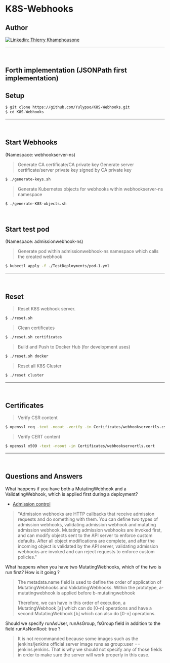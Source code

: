 # K8S-Webhooks

## Author

[![Linkedin: Thierry Khamphousone](https://img.shields.io/badge/-Thierry_Khamphousone-blue?style=flat-square&logo=Linkedin&logoColor=white&link=https://www.linkedin.com/in/tkhamphousone/)](https://www.linkedin.com/in/tkhamphousone)

---

<br/>

## Forth implementation (JSONPath first implementation)


## Setup

```bash
$ git clone https://github.com/Yulypso/K8S-Webhooks.git
$ cd K8S-Webhooks
```

---

<br/>

## Start Webhooks 
(Namespace: webhookserver-ns)

> Generate CA certificate/CA private key 
> Generate server certificate/server private key signed by CA private key

```bash
$ ./generate-keys.sh
```

> Generate Kubernetes objects for webhooks within webhookserver-ns namespace
```bash
$ ./generate-K8S-objects.sh
```

<br/>

## Start test pod 
(Namespace: admissionwebhook-ns)

> Generate pod within admissionwebhook-ns namespace which calls the created webhook
```bash
$ kubectl apply -f ./TestDeployments/pod-1.yml
```

---

<br/>

## Reset

> Reset K8S webhook server. 
```bash
$ ./reset.sh
```

> Clean certificates
```bash
$ ./reset.sh certificates
```

> Build and Push to Docker Hub (for development uses)
```bash
$ ./reset.sh docker
```

> Reset all K8S Cluster
```bash
$ ./reset cluster
```

---

<br/>

## Certificates

> Verify CSR content
```bash
$ openssl req -text -noout -verify -in Certificates/webhookservertls.csr
```

> Verify CERT content
```bash
$ openssl x509 -text -noout -in Certificates/webhookservertls.cert
```

---

<br/>

## Questions and Answers

What happens if you have both a MutatingWebhook and a ValidatingWebhook, which is applied first during a deployment? 
- [Admission control](https://kubernetes.io/docs/reference/access-authn-authz/extensible-admission-controllers/)
> "Admission webhooks are HTTP callbacks that receive admission requests and do something with them. You can define two types of admission webhooks, validating admission webhook and mutating admission webhook. Mutating admission webhooks are invoked first, and can modify objects sent to the API server to enforce custom defaults. After all object modifications are complete, and after the incoming object is validated by the API server, validating admission webhooks are invoked and can reject requests to enforce custom policies."

What happens when you have two MutatingWebhooks, which of the two is run first? How is it going ?
> The metadata.name field is used to define the order of application of MutatingWebhooks and ValidatingWebhooks. Within the prototype, a-mutatingwebhook is applied before b-mutatingwebhook 
> 
> Therefore, we can have in this order of execution, a MutatingWebhook [a] which can do [0-n] operations and have a second MutatingWebhook [b] which can also do [0-n] operations.

Should we specify runAsUser, runAsGroup, fsGroup field in addition to the field runAsNonRoot: true ? 
> It is not recommanded because some images such as the jenkins/jenkins official server image runs as group:user == jenkins:jenkins. That is why we should not specify any of those fields in order to make sure the server will work properly in this case.

